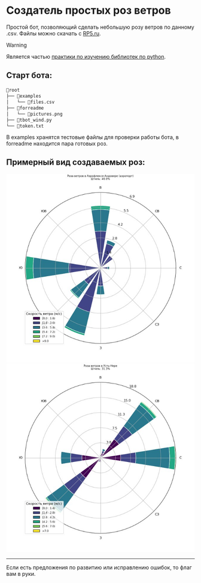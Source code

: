 # Создатель простых роз ветров
Простой бот, позволяющий сделать небольшую розу ветров по данному .csv. Файлы можно скачать с [RP5.ru](https://rp5.ru).

>[!WARNING]
>Является частью [практики по изучению библиотек по python](https://github.com/Dumaqkumaq/Python_labs/tree/main?tab=readme-ov-file).

## Старт бота:
```
📂root
├── 📂examples
│   └── 📄files.csv
├── 📂forreadme
│   └── 📄pictures.png
├── 📄tbot_wind.py
└── 📄token.txt
```
В examples хранятся тестовые файлы для проверки работы бота, в forreadme находится пара готовых роз.

## Примерный вид создаваемых роз:
![1.csv](forreadme/1.png)
![2.csv](forreadme/2.png)

---
Если есть предложения по развитию или исправлению ошибок, то флаг вам в руки.
